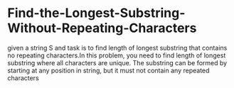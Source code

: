 # Find-the-Longest-Substring-Without-Repeating-Characters
given a string S and task is to find length of longest substring that contains no repeating characters.In this problem, you need to find length of longest substring where all characters are unique. The substring can be formed by starting at any position in string, but it must not contain any repeated characters
